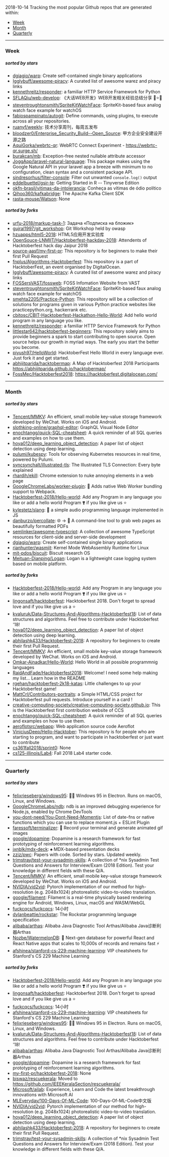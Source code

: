 2018-10-14
Tracking the most popular Github repos that are generated within: 
* [Week](https://github.com/polebug/github_trending_spider/blob/master/2018-10-14.md#week)
* [Month](https://github.com/polebug/github_trending_spider/blob/master/2018-10-14.md#month)
* [Quarterly](https://github.com/polebug/github_trending_spider/blob/master/2018-10-14.md#quarterly)
--- 
### Week 
##### sorted by stars 
* [dgiagio/warp](https://github.com/dgiagio/warp): Create self-contained single binary applications
* [Igglybuff/awesome-piracy](https://github.com/Igglybuff/awesome-piracy): A curated list of awesome warez and piracy links
* [kennethreitz/responder](https://github.com/kennethreitz/responder): a familiar HTTP Service Framework for Python
* [SFLAQiu/web-develop](https://github.com/SFLAQiu/web-develop): 《大话WEB开发》WEB开发相关经验总结分享 :love_letter::star::kissing_heart:
* [steventroughtonsmith/SpriteKitWatchFace](https://github.com/steventroughtonsmith/SpriteKitWatchFace): SpriteKit-based faux analog watch face example for watchOS
* [fabiospampinato/autogit](https://github.com/fabiospampinato/autogit): Define commands, using plugins, to execute across all your repositories.
* [ruanyf/weekly](https://github.com/ruanyf/weekly): 技术分享周刊，每周五发布
* [bloodzer0/Enterprise_Security_Build--Open_Source](https://github.com/bloodzer0/Enterprise_Security_Build--Open_Source): 甲方企业安全建设开源之路
* [AquiGorka/webrtc-qr](https://github.com/AquiGorka/webrtc-qr): WebRTC Connect Experiment - https://webrtc-qr.surge.sh/
* [burakcan/mb](https://github.com/burakcan/mb): Exception-free nested nullable attribute accessor
* [JoggApp/laravel-natural-language](https://github.com/JoggApp/laravel-natural-language): This package makes using the Google Natural API in your laravel app a breeze with minimum to no configuration, clean syntax and a consistent package API.
* [sindresorhus/filter-console](https://github.com/sindresorhus/filter-console): Filter out unwanted `console.log()` output
* [eddelbuettel/gsir-te](https://github.com/eddelbuettel/gsir-te): Getting Started in R -- Tinyverse Edition
* [okfn-brasil/vitimas-da-intolerancia](https://github.com/okfn-brasil/vitimas-da-intolerancia): Conheça as vítimas de ódio político
* [Qihoo360/kafkabridge](https://github.com/Qihoo360/kafkabridge): The Apache Kafka Client SDK
* [rasta-mouse/Watson](https://github.com/rasta-mouse/Watson): None
##### sorted by forks 
* [urfu-2018/markup-task-1](https://github.com/urfu-2018/markup-task-1): Задача «Подписка на бложик»
* [gujral1997/git_workshop](https://github.com/gujral1997/git_workshop): Git Workshop held by owasp
* [hzuapps/html5-2018](https://github.com/hzuapps/html5-2018): HTML5应用开发实验库
* [OpenSouce-LNMIIT/Hacktoberfest-hackday-2018](https://github.com/OpenSouce-LNMIIT/Hacktoberfest-hackday-2018): Attendents of Hacktoberfest hack day Jaipur 2018
* [source-aasf/my-first-pr](https://github.com/source-aasf/my-first-pr): This repository is for beginners to make their first Pull Request
* [fnplus/Algorithms-Hacktoberfest](https://github.com/fnplus/Algorithms-Hacktoberfest):   This repository is a part of HacktoberFest, an event organised by DigitalOcean.
* [Igglybuff/awesome-piracy](https://github.com/Igglybuff/awesome-piracy): A curated list of awesome warez and piracy links
* [FOSSersVAST/fossweb](https://github.com/FOSSersVAST/fossweb): FOSS Infomation Website from VAST
* [steventroughtonsmith/SpriteKitWatchFace](https://github.com/steventroughtonsmith/SpriteKitWatchFace): SpriteKit-based faux analog watch face example for watchOS
* [smehta2205/Practice-Python](https://github.com/smehta2205/Practice-Python): This repository will be a collection of solutions for programs given in various Python practice websites like practicepython.org, hackerrank etc.
* [cbitosc/CBIT-Hacktoberfest-Hackathon-Hello-World](https://github.com/cbitosc/CBIT-Hacktoberfest-Hackathon-Hello-World): Add hello world program in any language you like.
* [kennethreitz/responder](https://github.com/kennethreitz/responder): a familiar HTTP Service Framework for Python
* [littlestar642/hacktoberfest-beginners](https://github.com/littlestar642/hacktoberfest-beginners): This repository solely aims to provide beginners a spark to start contributing to open source. Open source helps our growth in myriad ways. The early you start the better you become.
* [piyush97/HelloWorld](https://github.com/piyush97/HelloWorld): HacktoberFest Hello World in every language ever. Just fork it and get started.
* [abhijitparida/hacktobermap](https://github.com/abhijitparida/hacktobermap): A Map of Hacktoberfest 2018 Participants https://abhijitparida.github.io/hacktobermap/
* [FossMec/Hacktoberfest2018](https://github.com/FossMec/Hacktoberfest2018): https://hacktoberfest.digitalocean.com/
--- 
### Month 
##### sorted by stars 
* [Tencent/MMKV](https://github.com/Tencent/MMKV): An efficient, small mobile key-value storage framework developed by WeChat. Works on iOS and Android.
* [slothking-online/graphql-editor](https://github.com/slothking-online/graphql-editor): GraphQL Visual Node Editor
* [enochtangg/quick-SQL-cheatsheet](https://github.com/enochtangg/quick-SQL-cheatsheet): A quick reminder of all SQL queries and examples on how to use them. 
* [hoya012/deep_learning_object_detection](https://github.com/hoya012/deep_learning_object_detection): A paper list of object detection using deep learning.
* [pulumi/kubespy](https://github.com/pulumi/kubespy): Tools for observing Kubernetes resources in real time, powered by Pulumi.
* [syncsynchalt/illustrated-tls](https://github.com/syncsynchalt/illustrated-tls): The Illustrated TLS Connection: Every byte explained
* [rhardih/ekill](https://github.com/rhardih/ekill): Chrome extension to nuke annoying elements in a web page
* [GoogleChromeLabs/worker-plugin](https://github.com/GoogleChromeLabs/worker-plugin): 🐳 Adds native Web Worker bundling support to Webpack.
* [Hacktoberfest-2018/Hello-world](https://github.com/Hacktoberfest-2018/Hello-world): Add any  Program in any language you like or add a hello world Program ❣️ if you like give us :star:
* [kylestetz/slang](https://github.com/kylestetz/slang): 🎤 a simple audio programming language implemented in JS
* [danburzo/percollate](https://github.com/danburzo/percollate): 🌐 → 📖 A command-line tool to grab web pages as beautifully formatted PDFs
* [semlinker/awesome-typescript](https://github.com/semlinker/awesome-typescript): A collection of awesome TypeScript resources for client-side and server-side development
* [dgiagio/warp](https://github.com/dgiagio/warp): Create self-contained single binary applications
* [rianhunter/wasmjit](https://github.com/rianhunter/wasmjit): Kernel Mode WebAssembly Runtime for Linux
* [mit-pdos/biscuit](https://github.com/mit-pdos/biscuit): Biscuit research OS
* [Meituan-Dianping/Logan](https://github.com/Meituan-Dianping/Logan): Logan is a lightweight case logging system based on mobile platform.
##### sorted by forks 
* [Hacktoberfest-2018/Hello-world](https://github.com/Hacktoberfest-2018/Hello-world): Add any  Program in any language you like or add a hello world Program ❣️ if you like give us :star:
* [lingonsaft/hacktoberfest](https://github.com/lingonsaft/hacktoberfest): Hacktoberfest 2018. Don't forget to spread love and if you like give us a ⭐️
* [kvaluruk/Data-Structures-And-Algorithms-Hacktoberfest18](https://github.com/kvaluruk/Data-Structures-And-Algorithms-Hacktoberfest18): List of data structures and algorithms. Feel free to contribute under Hacktoberfest '18!
* [hoya012/deep_learning_object_detection](https://github.com/hoya012/deep_learning_object_detection): A paper list of object detection using deep learning.
* [abhilashk433/Hacktoberfest-2018](https://github.com/abhilashk433/Hacktoberfest-2018): A repository for beginners to create their first Pull Request. 
* [Tencent/MMKV](https://github.com/Tencent/MMKV): An efficient, small mobile key-value storage framework developed by WeChat. Works on iOS and Android.
* [Omkar-Ajnadkar/Hello-World](https://github.com/Omkar-Ajnadkar/Hello-World): Hello World in all possible programmnig languages
* [RaidAndFade/Hacktoberfest2018](https://github.com/RaidAndFade/Hacktoberfest2018): Welcome! I need some help making my list... Learn how in the README
* [rgehan/hacktoberfest-2k18-katas](https://github.com/rgehan/hacktoberfest-2k18-katas): Little challenges to up your Hacktoberfest game!
* [MattCrl/Contributors-portraits](https://github.com/MattCrl/Contributors-portraits): a Simple HTML/CSS project for Hacktoberfest pull requests. Introduce yourself in a card !
* [creative-computing-society/creative-computing-society.github.io](https://github.com/creative-computing-society/creative-computing-society.github.io): This is the Hacktoberfest first contribution website of CCS
* [enochtangg/quick-SQL-cheatsheet](https://github.com/enochtangg/quick-SQL-cheatsheet): A quick reminder of all SQL queries and examples on how to use them. 
* [aeroflotsrc/webapp](https://github.com/aeroflotsrc/webapp): Web application source code Aeroflot
* [ViniciusDeep/Hello-Hacktober](https://github.com/ViniciusDeep/Hello-Hacktober):  This repository is for people who are starting to program, and want to participate in hacktoberfest  or just want to contribute
* [cs361fall2018/sprint0](https://github.com/cs361fall2018/sprint0): None
* [cs125-illinois/Lab4](https://github.com/cs125-illinois/Lab4): Fall 2018 Lab4 starter code.
--- 
### Quarterly 
##### sorted by stars 
* [felixrieseberg/windows95](https://github.com/felixrieseberg/windows95): 💩🚀 Windows 95 in Electron. Runs on macOS, Linux, and Windows.
* [GoogleChromeLabs/ndb](https://github.com/GoogleChromeLabs/ndb): ndb is an improved debugging experience for Node.js, enabled by Chrome DevTools
* [you-dont-need/You-Dont-Need-Momentjs](https://github.com/you-dont-need/You-Dont-Need-Momentjs): List of date-fns or native functions which you can use to replace moment.js + ESLint Plugin 
* [faressoft/terminalizer](https://github.com/faressoft/terminalizer): 🦄 Record your terminal and generate animated gif images
* [google/dopamine](https://github.com/google/dopamine): Dopamine is a research framework for fast prototyping of reinforcement learning algorithms. 
* [jxnblk/mdx-deck](https://github.com/jxnblk/mdx-deck): :spades: MDX-based presentation decks
* [zziz/pwc](https://github.com/zziz/pwc): Papers with code. Sorted by stars. Updated weekly. 
* [trimstray/test-your-sysadmin-skills](https://github.com/trimstray/test-your-sysadmin-skills): A collection of *nix Sysadmin Test Questions and Answers for Interview/Exam (2018 Edition). Test your knowledge in different fields with these Q/A.
* [Tencent/MMKV](https://github.com/Tencent/MMKV): An efficient, small mobile key-value storage framework developed by WeChat. Works on iOS and Android.
* [NVIDIA/vid2vid](https://github.com/NVIDIA/vid2vid): Pytorch implementation of our method for high-resolution (e.g. 2048x1024) photorealistic video-to-video translation.
* [google/filament](https://github.com/google/filament): Filament is a real-time physically based rendering engine for Android, Windows, Linux, macOS and WASM/WebGL
* [fuckcqcs/fuckcqcs](https://github.com/fuckcqcs/fuckcqcs): 14小时
* [dylanbeattie/rockstar](https://github.com/dylanbeattie/rockstar): The Rockstar programming language specification
* [alibaba/arthas](https://github.com/alibaba/arthas): Alibaba Java Diagnostic Tool Arthas/Alibaba Java诊断利器Arthas
* [Nozbe/WatermelonDB](https://github.com/Nozbe/WatermelonDB): 🍉 Next-gen database for powerful React and React Native apps that scales to 10,000s of records and remains fast ⚡️
* [afshinea/stanford-cs-229-machine-learning](https://github.com/afshinea/stanford-cs-229-machine-learning): VIP cheatsheets for Stanford's CS 229 Machine Learning
##### sorted by forks 
* [Hacktoberfest-2018/Hello-world](https://github.com/Hacktoberfest-2018/Hello-world): Add any  Program in any language you like or add a hello world Program ❣️ if you like give us :star:
* [lingonsaft/hacktoberfest](https://github.com/lingonsaft/hacktoberfest): Hacktoberfest 2018. Don't forget to spread love and if you like give us a ⭐️
* [fuckcqcs/fuckcqcs](https://github.com/fuckcqcs/fuckcqcs): 14小时
* [afshinea/stanford-cs-229-machine-learning](https://github.com/afshinea/stanford-cs-229-machine-learning): VIP cheatsheets for Stanford's CS 229 Machine Learning
* [felixrieseberg/windows95](https://github.com/felixrieseberg/windows95): 💩🚀 Windows 95 in Electron. Runs on macOS, Linux, and Windows.
* [kvaluruk/Data-Structures-And-Algorithms-Hacktoberfest18](https://github.com/kvaluruk/Data-Structures-And-Algorithms-Hacktoberfest18): List of data structures and algorithms. Feel free to contribute under Hacktoberfest '18!
* [alibaba/arthas](https://github.com/alibaba/arthas): Alibaba Java Diagnostic Tool Arthas/Alibaba Java诊断利器Arthas
* [google/dopamine](https://github.com/google/dopamine): Dopamine is a research framework for fast prototyping of reinforcement learning algorithms. 
* [my-first-pr/hacktoberfest-2018](https://github.com/my-first-pr/hacktoberfest-2018): None
* [biswaz/rescuekerala](https://github.com/biswaz/rescuekerala): Moved to https://github.com/IEEEKeralaSection/rescuekerala/
* [Microsoft/ailab](https://github.com/Microsoft/ailab): Experience, Learn and Code the latest breakthrough innovations with Microsoft AI
* [MLEveryday/100-Days-Of-ML-Code](https://github.com/MLEveryday/100-Days-Of-ML-Code): 100-Days-Of-ML-Code中文版
* [NVIDIA/vid2vid](https://github.com/NVIDIA/vid2vid): Pytorch implementation of our method for high-resolution (e.g. 2048x1024) photorealistic video-to-video translation.
* [hoya012/deep_learning_object_detection](https://github.com/hoya012/deep_learning_object_detection): A paper list of object detection using deep learning.
* [abhilashk433/Hacktoberfest-2018](https://github.com/abhilashk433/Hacktoberfest-2018): A repository for beginners to create their first Pull Request. 
* [trimstray/test-your-sysadmin-skills](https://github.com/trimstray/test-your-sysadmin-skills): A collection of *nix Sysadmin Test Questions and Answers for Interview/Exam (2018 Edition). Test your knowledge in different fields with these Q/A.
